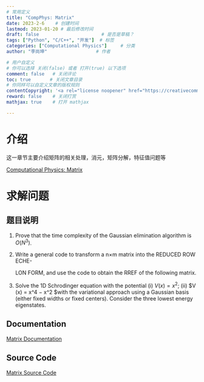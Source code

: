 ```yaml
---
# 常用定义
title: "CompPhys: Matrix"
date: 2023-2-6    # 创建时间
lastmod: 2023-01-20 # 最后修改时间
draft: false                       # 是否是草稿？
tags: ["Python", "C/C++", "开发"]  # 标签
categories: ["Computational Physics"]     # 分类
author: "李尚坤"                  # 作者

# 用户自定义
# 你可以选择 关闭(false) 或者 打开(true) 以下选项
comment: false   # 关闭评论
toc: true       # 关闭文章目录
# 你同样可以自定义文章的版权规则
contentCopyright: '<a rel="license noopener" href="https://creativecommons.org/licenses/by-nc-nd/4.0/" target="_blank">CC BY-NC-ND 4.0</a>'
reward: false	 # 关闭打赏
mathjax: true    # 打开 mathjax

---
```


# 介绍

这一章节主要介绍矩阵的相关处理，消元，矩阵分解，特征值问题等

[Computational Physics: Matrix](/pdf/Comp_Phys/Computational_Physics-matrix-2.pdf)

# 求解问题

## 题目说明

1. Prove that the time complexity of the Gaussian elimination algorithm is $O(N^3)$.
2. Write a general code to transform a n×m matrix into the REDUCED ROW ECHE-

    LON FORM, and use the code to obtain the RREF of the following matrix.

3. Solve the 1D Schrodinger equation with the potential (i) $V (x) = x^2$; (ii) $V (x) = x^4 − x^2 $with the variational approach using a Gaussian basis (either fixed widths or fixed centers). Consider the three lowest energy eigenstates.

## Documentation

[Matrix Documentation](/pdf/Comp_Phys/Assignment_03.pdf)

## Source Code

[Matrix Source Code](https://github.com/ShangkunLi/Computational_Physics/tree/main/Assignment%2003)